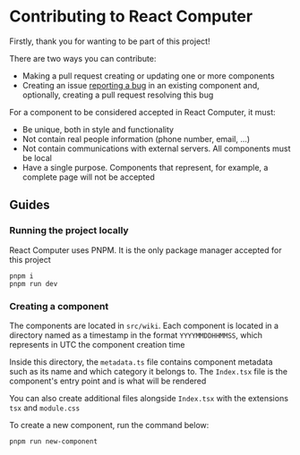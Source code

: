 # Contributing to React Computer

Firstly, thank you for wanting to be part of this project!

There are two ways you can contribute:

-   Making a pull request creating or updating one or more components
-   Creating an issue [reporting a bug](https://github.com/willpinha/react-computer/issues/new?template=component-bug-report.yml) in an existing component and, optionally, creating a pull request resolving this bug

For a component to be considered accepted in React Computer, it must:

-   Be unique, both in style and functionality
-   Not contain real people information (phone number, email, ...)
-   Not contain communications with external servers. All components must be local
-   Have a single purpose. Components that represent, for example, a complete page will not be accepted

## Guides

### Running the project locally

React Computer uses PNPM. It is the only package manager accepted for this project

```
pnpm i
pnpm run dev
```

### Creating a component

The components are located in `src/wiki`. Each component is located in a directory named as a timestamp in the format `YYYYMMDDHHMMSS`, which represents in UTC the component creation time

Inside this directory, the `metadata.ts` file contains component metadata such as its name and which category it belongs to. The `Index.tsx` file is the component's entry point and is what will be rendered

You can also create additional files alongside `Index.tsx` with the extensions `tsx` and `module.css`

To create a new component, run the command below:

```
pnpm run new-component
```
